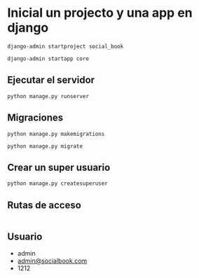 # Inicial un projecto y una app en django

```
django-admin startproject social_book

django-admin startapp core
```

## Ejecutar el servidor

```
python manage.py runserver
```

## Migraciones

```
python manage.py makemigrations

python manage.py migrate
```

## Crear un super usuario

```
python manage.py createsuperuser
```

## Rutas de acceso

```

```

## Usuario

- admin
- admin@socialbook.com
- 1212
